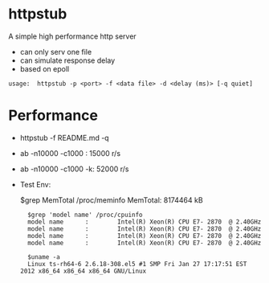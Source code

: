 httpstub
========
A simple high performance http server 

* can only serv one file
* can simulate response delay
* based on epoll


`usage:  httpstub -p <port> -f <data file> -d <delay (ms)> [-q quiet]`


Performance
===========
* httpstub -f README.md -q

* ab -n10000 -c1000 : 15000 r/s
* ab -n10000 -c1000 -k: 52000 r/s

* Test Env:

  	$grep MemTotal /proc/meminfo
		MemTotal:      8174464 kB

		$grep 'model name' /proc/cpuinfo
		model name      :        Intel(R) Xeon(R) CPU E7- 2870  @ 2.40GHz
		model name      :        Intel(R) Xeon(R) CPU E7- 2870  @ 2.40GHz
		model name      :        Intel(R) Xeon(R) CPU E7- 2870  @ 2.40GHz
		model name      :        Intel(R) Xeon(R) CPU E7- 2870  @ 2.40GHz

		$uname -a
		Linux ts-rh64-6 2.6.18-308.el5 #1 SMP Fri Jan 27 17:17:51 EST 2012 x86_64 x86_64 x86_64 GNU/Linux
